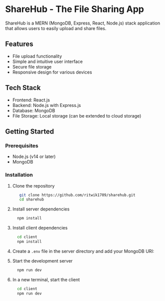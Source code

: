 # ShareHub - The File Sharing App

ShareHub is a MERN (MongoDB, Express, React, Node.js) stack application that allows users to easily upload and share files.

## Features

- File upload functionality
- Simple and intuitive user interface
- Secure file storage
- Responsive design for various devices

## Tech Stack

- Frontend: React.js
- Backend: Node.js with Express.js
- Database: MongoDB
- File Storage: Local storage (can be extended to cloud storage)

## Getting Started

### Prerequisites

- Node.js (v14 or later)
- MongoDB

### Installation

1. Clone the repository
   ```bash
      git clone https://github.com/ritwik1709/sharehub.git
      cd sharehub
   
2. Install server dependencies
   ```bash
     npm install
3. Install client dependencies
   ```bash
     cd client
     npm install
   
4. Create a `.env` file in the server directory and add your MongoDB URI:
   
5. Start the development server
   ```bash
     npm run dev
   
6. In a new terminal, start the client
   ```bash
     cd client
     npm run dev
